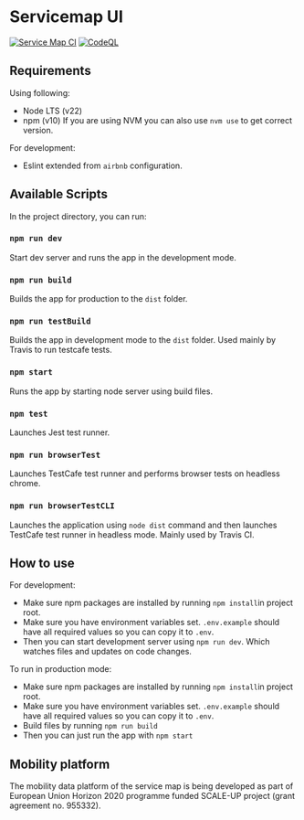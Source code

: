 # Servicemap UI

[![Service Map CI](https://github.com/City-of-Turku/servicemap-ui/actions/workflows/ci.yml/badge.svg)](https://github.com/City-of-Turku/servicemap-ui/actions/workflows/ci.yml)
[![CodeQL](https://github.com/City-of-Turku/servicemap-ui/actions/workflows/codeql-analysis.yml/badge.svg?branch=develop)](https://github.com/City-of-Turku/servicemap-ui/actions/workflows/codeql-analysis.yml)

## Requirements 
Using following:
* Node LTS (v22)
* npm (v10)
If you are using NVM you can also use `nvm use` to get correct version.

For development:
* Eslint extended from `airbnb` configuration.

## Available Scripts

In the project directory, you can run:

### `npm run dev`

Start dev server and runs the app in the development mode.<br>

### `npm run build`

Builds the app for production to the `dist` folder.<br>

### `npm run testBuild`

Builds the app in development mode to the `dist` folder. Used mainly by Travis to run testcafe tests.<br>

### `npm start`

Runs the app by starting node server using build files.

### `npm test`

Launches Jest test runner.<br>

### `npm run browserTest`

Launches TestCafe test runner and performs browser tests on headless chrome.<br>

### `npm run browserTestCLI`
Launches the application using `node dist` command and then launches TestCafe test runner in headless mode. Mainly used by Travis CI.

## How to use
For development: 
- Make sure npm packages are installed by running `npm install`in project root.
- Make sure you have environment variables set. `.env.example` should have all required values so you can copy it to `.env`.
- Then you can start development server using `npm run dev`. Which watches files and updates on code changes.

To run in production mode:
- Make sure npm packages are installed by running `npm install`in project root.
- Make sure you have environment variables set. `.env.example` should have all required values so you can copy it to `.env`.
- Build files by running `npm run build`
- Then you can just run the app with `npm start`

## Mobility platform
The mobility data platform of the service map is being developed as part of European Union Horizon 2020 programme funded SCALE-UP project (grant agreement no. 955332).
